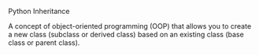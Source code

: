Python Inheritance

A concept of object-oriented programming (OOP) that allows you to create a new class (subclass or derived class) based on an existing class (base class or parent class).
